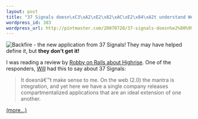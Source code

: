 ```yaml
--- 
layout: post
title: "37 Signals doesn\xC3\xA2\xE2\x82\xAC\xE2\x84\xA2t understand Web 2.0"
wordpress_id: 383
wordpress_url: http://pintmaster.com/20070720/37-signals-doesn%e2%80%99t-understand-web-20/
---
```

<p><img src="http://topstartup.com/wp-content/uploads/2007/07/backfire.gif" alt="Backfire - the new application from 37 Signals!" align="left" />They may have helped define it, but <strong>they don&rsquo;t get it!</strong></p>
<p>I was reading a review by <a href="http://www.robbyonrails.com/articles/2007/03/20/review-highrise-part-2">Robby on Rails about Highrise</a>. One of the responders, <a href="http://livinginsmallsizes.com/">Will</a> had this to say about 37 Signals:</p>
<blockquote><p>It doesnâ€™t make sense to me. On the web (2.0) the mantra is integration, and yet here we have a single company releases compartmentalized applications that are an ideal extension of one another.</p></blockquote>
<p> <a href="http://topstartup.com/2007/07/20/37-signals-doesnt-understand-web-20/#more-146">(more&hellip;)</a></p>

